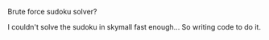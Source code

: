Brute force sudoku solver?

I couldn't solve the sudoku in skymall fast enough... So writing code to do it. 
